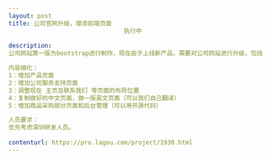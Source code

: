 ```yaml
---                
layout: post       
title: 公司官网升级，增添前端页面
                                执行中
           
description: 
公司网站第一版为bootstrap进行制作，现在由于上线新产品，需要对公司网站进行升级，包括增加产品独立页面，复制英文网站以及 简历售后页面及按钮等功能，另外产品购买简易商城部分可以探讨：

内容细化：
1：增加产品页面
2：增加公司服务支持页面
3：调整现在 主页及联系我们 等页面的布局位置
4：复制做好的中文页面，做一版英文页面（可以我们自己翻译）
5：增加商品采购部分页面和后台管理（可以用开源代码）

人员要求：
优先考虑深圳研发人员。
     
contenturl: https://pro.lagou.com/project/1930.html      
---                 
```

